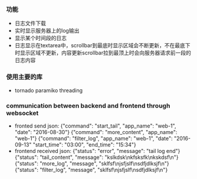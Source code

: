 ### 功能
* 日志文件下载
* 实时显示服务器上的log输出
* 显示某个时间段的日志
* 日志显示在textarea中，scrollbar到最底时显示区域会不断更新，不在最底下时显示区域不更新，内容更新scrollbar拉到最顶上时会向服务器请求前一段的日志内容

### 使用主要的库
* tornado paramiko threading 

### communication between backend and frontend through websocket
* fronted send json:
    {"command": "start_tail", "app_name": "web-1", "date": "2016-08-30"}
    {"command": "more_content", "app_name": "web-1"}
    {"command": "filter_log", "app_name": "web-1", "date": "2016-09-13"
     "start_time": "03:00", "end_time": "15:34"}
* frontend received json:
    {"status": "error", "message": "tail log end"}
    {"status": "tail_content", "message": "kslkdsk\nkfsksfk\nkskdsf\n"}
    {"status": "more_log", "message", "sklfsf\njsfjslf\nsdfjdlksjf\n"}
    {"status": "filter_log", "message", "sklfsf\njsfjslf\nsdfjdlksjf\n"}
